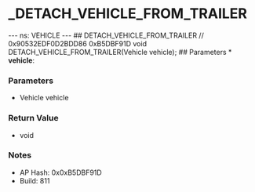 # _DETACH_VEHICLE_FROM_TRAILER

--- ns: VEHICLE --- ## DETACH_VEHICLE_FROM_TRAILER  // 0x90532EDF0D2BDD86 0xB5DBF91D void DETACH_VEHICLE_FROM_TRAILER(Vehicle vehicle);  ## Parameters * **vehicle**:

### Parameters
* Vehicle vehicle

### Return Value
* void

### Notes
* AP Hash: 0x0xB5DBF91D
* Build: 811

